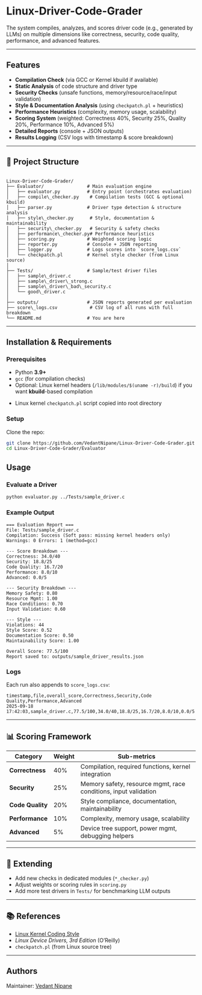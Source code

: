 # Linux-Driver-Code-Grader

The system compiles, analyzes, and scores driver code (e.g., generated by LLMs) on multiple dimensions like correctness, security, code quality, performance, and advanced features.

---

##  Features
- **Compilation Check** (via GCC or Kernel kbuild if available)
- **Static Analysis** of code structure and driver type
- **Security Checks** (unsafe functions, memory/resource/race/input validation)
- **Style & Documentation Analysis** (using `checkpatch.pl` + heuristics)
- **Performance Heuristics** (complexity, memory usage, scalability)
- **Scoring System** (weighted: Correctness 40%, Security 25%, Quality 20%, Performance 10%, Advanced 5%)
- **Detailed Reports** (console + JSON outputs)
- **Results Logging** (CSV logs with timestamp & score breakdown)

---

## 📂 Project Structure

```

Linux-Driver-Code-Grader/
├── Evaluator/                # Main evaluation engine
│   ├── evaluator.py          # Entry point (orchestrates evaluation)
│   ├── compile\_checker.py    # Compilation tests (GCC & optional kbuild)
│   ├── parser.py             # Driver type detection & structure analysis
│   ├── style\_checker.py      # Style, documentation & maintainability
│   ├── security\_checker.py   # Security & safety checks
│   ├── performance\_checker.py# Performance heuristics
│   ├── scoring.py            # Weighted scoring logic
│   ├── reporter.py           # Console + JSON reporting
│   ├── logger.py             # Logs scores into `score_logs.csv`
│   └── checkpatch.pl         # Kernel style checker (from Linux source)
│
├── Tests/                    # Sample/test driver files
│   ├── sample\_driver.c
│   ├── sample\_driver\_strong.c
│   ├── sample\_driver\_bad\_security.c
│   └── good\_driver.c
│
├── outputs/                  # JSON reports generated per evaluation
├── score\_logs.csv            # CSV log of all runs with full breakdown
└── README.md                 # You are here

````

---

## Installation & Requirements

### Prerequisites
- Python **3.9+**
- `gcc` (for compilation checks)
- Optional: Linux kernel headers (`/lib/modules/$(uname -r)/build`) if you want **kbuild**-based compilation


* Linux kernel `checkpatch.pl` script copied into root directory

### Setup

Clone the repo:

```bash
git clone https://github.com/VedantNipane/Linux-Driver-Code-Grader.git
cd Linux-Driver-Code-Grader/Evaluator
```

##  Usage

### Evaluate a Driver

```bash
python evaluator.py ../Tests/sample_driver.c
```

### Example Output

```
=== Evaluation Report ===
File: Tests/sample_driver.c
Compilation: Success (Soft pass: missing kernel headers only)
Warnings: 0 Errors: 1 (method=gcc)

--- Score Breakdown ---
Correctness: 34.0/40
Security: 18.8/25
Code Quality: 16.7/20
Performance: 8.0/10
Advanced: 0.0/5

--- Security Breakdown ---
Memory Safety: 0.80
Resource Mgmt: 1.00
Race Conditions: 0.70
Input Validation: 0.60

--- Style ---
Violations: 44
Style Score: 0.52
Documentation Score: 0.50
Maintainability Score: 1.00

Overall Score: 77.5/100
Report saved to: outputs/sample_driver_results.json
```

### Logs

Each run also appends to `score_logs.csv`:

```csv
timestamp,file,overall_score,Correctness,Security,Code Quality,Performance,Advanced
2025-09-18 17:42:03,sample_driver.c,77.5/100,34.0/40,18.8/25,16.7/20,8.0/10,0.0/5
```

---

## 📊 Scoring Framework

| Category         | Weight | Sub-metrics                                                     |
| ---------------- | ------ | --------------------------------------------------------------- |
| **Correctness**  | 40%    | Compilation, required functions, kernel integration             |
| **Security**     | 25%    | Memory safety, resource mgmt, race conditions, input validation |
| **Code Quality** | 20%    | Style compliance, documentation, maintainability                |
| **Performance**  | 10%    | Complexity, memory usage, scalability                           |
| **Advanced**     | 5%     | Device tree support, power mgmt, debugging helpers              |

---

## 🔧 Extending

* Add new checks in dedicated modules (`*_checker.py`)
* Adjust weights or scoring rules in `scoring.py`
* Add more test drivers in `Tests/` for benchmarking LLM outputs

---

## 📚 References

* [Linux Kernel Coding Style](https://www.kernel.org/doc/html/latest/process/coding-style.html)
* *Linux Device Drivers, 3rd Edition* (O’Reilly)
* `checkpatch.pl` (from Linux source tree)

---


## Authors
Maintainer: [Vedant Nipane](https://github.com/VedantNipane)
